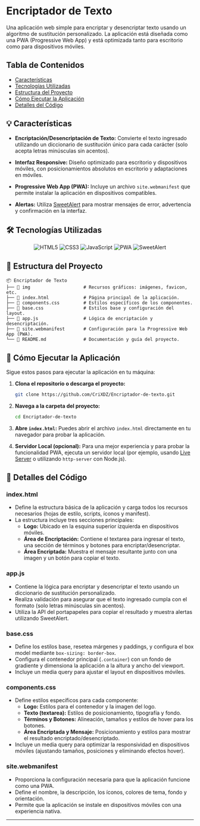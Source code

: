 # Encriptador de Texto

Una aplicación web simple para encriptar y desencriptar texto usando un algoritmo de sustitución personalizado. La aplicación está diseñada como una PWA (Progressive Web App) y está optimizada tanto para escritorio como para dispositivos móviles.

## Tabla de Contenidos

- [ Características](#-características)
- [ Tecnologías Utilizadas](#-tecnologías-utilizadas)
- [ Estructura del Proyecto](#-estructura-del-proyecto)
- [ Cómo Ejecutar la Aplicación](#-cómo-ejecutar-la-aplicación)
- [ Detalles del Código](#-detalles-del-código)

## 💡 Características

- **Encriptación/Desencriptación de Texto:**
  Convierte el texto ingresado utilizando un diccionario de sustitución único para cada carácter (solo acepta letras minúsculas sin acentos).

- **Interfaz Responsive:**
  Diseño optimizado para escritorio y dispositivos móviles, con posicionamientos absolutos en escritorio y adaptaciones en móviles.

- **Progressive Web App (PWA):**
  Incluye un archivo `site.webmanifest` que permite instalar la aplicación en dispositivos compatibles.

- **Alertas:**
  Utiliza [SweetAlert](https://sweetalert.js.org/) para mostrar mensajes de error, advertencia y confirmación en la interfaz.

## 🛠️ Tecnologías Utilizadas

<p align="center">
  <img src="https://img.shields.io/badge/HTML5-E34F26?style=for-the-badge&logo=html5&logoColor=white" alt="HTML5" />
  <img src="https://img.shields.io/badge/CSS3-1572B6?style=for-the-badge&logo=css3&logoColor=white" alt="CSS3" />
  <img src="https://img.shields.io/badge/JavaScript-F7DF1E?style=for-the-badge&logo=javascript&logoColor=black" alt="JavaScript" />
  <img src="https://img.shields.io/badge/PWA-0A3871?style=for-the-badge&logo=google-chrome&logoColor=white" alt="PWA" />
  <img src="https://img.shields.io/badge/SweetAlert-FF5733?style=for-the-badge&logo=sweetalert&logoColor=white" alt="SweetAlert" />
</p>

## 📂 Estructura del Proyecto

```
📦 Encriptador de Texto
├── 📁 img                    # Recursos gráficos: imágenes, favicon, etc.
├── 📄 index.html             # Página principal de la aplicación.
├── 📄 components.css         # Estilos específicos de los componentes.
├── 📄 base.css               # Estilos base y configuración del layout.
├── 📄 app.js                 # Lógica de encriptación y desencriptación.
├── 📄 site.webmanifest       # Configuración para la Progressive Web App (PWA).
└── 📄 README.md              # Documentación y guía del proyecto.
```

## 🚀 Cómo Ejecutar la Aplicación

Sigue estos pasos para ejecutar la aplicación en tu máquina:

1. **Clona el repositorio o descarga el proyecto:**

   ```bash
   git clone https://github.com/CriXDZ/Encriptador-de-texto.git
   ```

2. **Navega a la carpeta del proyecto:**

   ```bash
   cd Encriptador-de-texto
   ```

3. **Abre `index.html`:**
   Puedes abrir el archivo `index.html` directamente en tu navegador para probar la aplicación.

4. **Servidor Local (opcional):**
   Para una mejor experiencia y para probar la funcionalidad PWA, ejecuta un servidor local (por ejemplo, usando [Live Server](https://marketplace.visualstudio.com/items?itemName=ritwickdey.LiveServer) o utilizando `http-server` con Node.js).

## 📝 Detalles del Código

### index.html

- Define la estructura básica de la aplicación y carga todos los recursos necesarios (hojas de estilo, scripts, íconos y manifest).
- La estructura incluye tres secciones principales:
  - **Logo:** Ubicado en la esquina superior izquierda en dispositivos móviles.
  - **Área de Encriptación:** Contiene el textarea para ingresar el texto, una sección de términos y botones para encriptar/desencriptar.
  - **Área Encriptada:** Muestra el mensaje resultante junto con una imagen y un botón para copiar el texto.

### app.js

- Contiene la lógica para encriptar y desencriptar el texto usando un diccionario de sustitución personalizado.
- Realiza validación para asegurar que el texto ingresado cumpla con el formato (solo letras minúsculas sin acentos).
- Utiliza la API del portapapeles para copiar el resultado y muestra alertas utilizando SweetAlert.

### base.css

- Define los estilos base, resetea márgenes y paddings, y configura el box model mediante `box-sizing: border-box`.
- Configura el contenedor principal (`.container`) con un fondo de gradiente y dimensiona la aplicación a la altura y ancho del viewport.
- Incluye un media query para ajustar el layout en dispositivos móviles.

### components.css

- Define estilos específicos para cada componente:
  - **Logo:** Estilos para el contenedor y la imagen del logo.
  - **Texto (textarea):** Estilos de posicionamiento, tipografía y fondo.
  - **Términos y Botones:** Alineación, tamaños y estilos de hover para los botones.
  - **Área Encriptada y Mensaje:** Posicionamiento y estilos para mostrar el resultado encriptado/desencriptado.
- Incluye un media query para optimizar la responsividad en dispositivos móviles (ajustando tamaños, posiciones y eliminando efectos hover).

### site.webmanifest

- Proporciona la configuración necesaria para que la aplicación funcione como una PWA.
- Define el nombre, la descripción, los íconos, colores de tema, fondo y orientación.
- Permite que la aplicación se instale en dispositivos móviles con una experiencia nativa.

---

